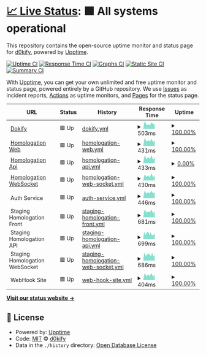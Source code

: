 # [📈 Live Status](https://d0kify.github.io/upptime): <!--live status--> **🟩 All systems operational**

This repository contains the open-source uptime monitor and status page for [d0kify](https://d0kify.github.io/upptime), powered by [Upptime](https://github.com/upptime/upptime).

[![Uptime CI](https://github.com/d0kify/upptime/workflows/Uptime%20CI/badge.svg)](https://github.com/upptime/upptime/actions?query=workflow%3A%22Uptime+CI%22)
[![Response Time CI](https://github.com/d0kify/upptime/workflows/Response%20Time%20CI/badge.svg)](https://github.com/upptime/upptime/actions?query=workflow%3A%22Response+Time+CI%22)
[![Graphs CI](https://github.com/d0kify/upptime/workflows/Graphs%20CI/badge.svg)](https://github.com/upptime/upptime/actions?query=workflow%3A%22Graphs+CI%22)
[![Static Site CI](https://github.com/d0kify/upptime/workflows/Static%20Site%20CI/badge.svg)](https://github.com/upptime/upptime/actions?query=workflow%3A%22Static+Site+CI%22)
[![Summary CI](https://github.com/d0kify/upptime/workflows/Summary%20CI/badge.svg)](https://github.com/upptime/upptime/actions?query=workflow%3A%22Summary+CI%22)

With [Upptime](https://upptime.js.org), you can get your own unlimited and free uptime monitor and status page, powered entirely by a GitHub repository. We use [Issues](https://github.com/d0kify/upptime/issues) as incident reports, [Actions](https://github.com/d0kify/upptime/actions) as uptime monitors, and [Pages](https://d0kify.github.io/upptime) for the status page.

<!--start: status pages-->
<!-- This summary is generated by Upptime (https://github.com/upptime/upptime) -->
<!-- Do not edit this manually, your changes will be overwritten -->
<!-- prettier-ignore -->
| URL | Status | History | Response Time | Uptime |
| --- | ------ | ------- | ------------- | ------ |
| <img alt="" src="https://favicons.githubusercontent.com/dokify.net" height="13"> [Dokify](https://dokify.net) | 🟩 Up | [dokify.yml](https://github.com/d0kify/upptime/commits/HEAD/history/dokify.yml) | <details><summary><img alt="Response time graph" src="./graphs/dokify/response-time-week.png" height="20"> 503ms</summary><br><a href="https://d0kify.github.io/upptime/history/dokify"><img alt="Response time 512" src="https://img.shields.io/endpoint?url=https%3A%2F%2Fraw.githubusercontent.com%2Fd0kify%2Fupptime%2FHEAD%2Fapi%2Fdokify%2Fresponse-time.json"></a><br><a href="https://d0kify.github.io/upptime/history/dokify"><img alt="24-hour response time 444" src="https://img.shields.io/endpoint?url=https%3A%2F%2Fraw.githubusercontent.com%2Fd0kify%2Fupptime%2FHEAD%2Fapi%2Fdokify%2Fresponse-time-day.json"></a><br><a href="https://d0kify.github.io/upptime/history/dokify"><img alt="7-day response time 503" src="https://img.shields.io/endpoint?url=https%3A%2F%2Fraw.githubusercontent.com%2Fd0kify%2Fupptime%2FHEAD%2Fapi%2Fdokify%2Fresponse-time-week.json"></a><br><a href="https://d0kify.github.io/upptime/history/dokify"><img alt="30-day response time 479" src="https://img.shields.io/endpoint?url=https%3A%2F%2Fraw.githubusercontent.com%2Fd0kify%2Fupptime%2FHEAD%2Fapi%2Fdokify%2Fresponse-time-month.json"></a><br><a href="https://d0kify.github.io/upptime/history/dokify"><img alt="1-year response time 480" src="https://img.shields.io/endpoint?url=https%3A%2F%2Fraw.githubusercontent.com%2Fd0kify%2Fupptime%2FHEAD%2Fapi%2Fdokify%2Fresponse-time-year.json"></a></details> | <details><summary><a href="https://d0kify.github.io/upptime/history/dokify">100.00%</a></summary><a href="https://d0kify.github.io/upptime/history/dokify"><img alt="All-time uptime 100.00%" src="https://img.shields.io/endpoint?url=https%3A%2F%2Fraw.githubusercontent.com%2Fd0kify%2Fupptime%2FHEAD%2Fapi%2Fdokify%2Fuptime.json"></a><br><a href="https://d0kify.github.io/upptime/history/dokify"><img alt="24-hour uptime 100.00%" src="https://img.shields.io/endpoint?url=https%3A%2F%2Fraw.githubusercontent.com%2Fd0kify%2Fupptime%2FHEAD%2Fapi%2Fdokify%2Fuptime-day.json"></a><br><a href="https://d0kify.github.io/upptime/history/dokify"><img alt="7-day uptime 100.00%" src="https://img.shields.io/endpoint?url=https%3A%2F%2Fraw.githubusercontent.com%2Fd0kify%2Fupptime%2FHEAD%2Fapi%2Fdokify%2Fuptime-week.json"></a><br><a href="https://d0kify.github.io/upptime/history/dokify"><img alt="30-day uptime 100.00%" src="https://img.shields.io/endpoint?url=https%3A%2F%2Fraw.githubusercontent.com%2Fd0kify%2Fupptime%2FHEAD%2Fapi%2Fdokify%2Fuptime-month.json"></a><br><a href="https://d0kify.github.io/upptime/history/dokify"><img alt="1-year uptime 100.00%" src="https://img.shields.io/endpoint?url=https%3A%2F%2Fraw.githubusercontent.com%2Fd0kify%2Fupptime%2FHEAD%2Fapi%2Fdokify%2Fuptime-year.json"></a></details>
| <img alt="" src="https://favicons.githubusercontent.com/homologation.dokify.net" height="13"> [Homologation Web](https://homologation.dokify.net) | 🟩 Up | [homologation-web.yml](https://github.com/d0kify/upptime/commits/HEAD/history/homologation-web.yml) | <details><summary><img alt="Response time graph" src="./graphs/homologation-web/response-time-week.png" height="20"> 431ms</summary><br><a href="https://d0kify.github.io/upptime/history/homologation-web"><img alt="Response time 622" src="https://img.shields.io/endpoint?url=https%3A%2F%2Fraw.githubusercontent.com%2Fd0kify%2Fupptime%2FHEAD%2Fapi%2Fhomologation-web%2Fresponse-time.json"></a><br><a href="https://d0kify.github.io/upptime/history/homologation-web"><img alt="24-hour response time 434" src="https://img.shields.io/endpoint?url=https%3A%2F%2Fraw.githubusercontent.com%2Fd0kify%2Fupptime%2FHEAD%2Fapi%2Fhomologation-web%2Fresponse-time-day.json"></a><br><a href="https://d0kify.github.io/upptime/history/homologation-web"><img alt="7-day response time 431" src="https://img.shields.io/endpoint?url=https%3A%2F%2Fraw.githubusercontent.com%2Fd0kify%2Fupptime%2FHEAD%2Fapi%2Fhomologation-web%2Fresponse-time-week.json"></a><br><a href="https://d0kify.github.io/upptime/history/homologation-web"><img alt="30-day response time 438" src="https://img.shields.io/endpoint?url=https%3A%2F%2Fraw.githubusercontent.com%2Fd0kify%2Fupptime%2FHEAD%2Fapi%2Fhomologation-web%2Fresponse-time-month.json"></a><br><a href="https://d0kify.github.io/upptime/history/homologation-web"><img alt="1-year response time 618" src="https://img.shields.io/endpoint?url=https%3A%2F%2Fraw.githubusercontent.com%2Fd0kify%2Fupptime%2FHEAD%2Fapi%2Fhomologation-web%2Fresponse-time-year.json"></a></details> | <details><summary><a href="https://d0kify.github.io/upptime/history/homologation-web">100.00%</a></summary><a href="https://d0kify.github.io/upptime/history/homologation-web"><img alt="All-time uptime 100.00%" src="https://img.shields.io/endpoint?url=https%3A%2F%2Fraw.githubusercontent.com%2Fd0kify%2Fupptime%2FHEAD%2Fapi%2Fhomologation-web%2Fuptime.json"></a><br><a href="https://d0kify.github.io/upptime/history/homologation-web"><img alt="24-hour uptime 100.00%" src="https://img.shields.io/endpoint?url=https%3A%2F%2Fraw.githubusercontent.com%2Fd0kify%2Fupptime%2FHEAD%2Fapi%2Fhomologation-web%2Fuptime-day.json"></a><br><a href="https://d0kify.github.io/upptime/history/homologation-web"><img alt="7-day uptime 100.00%" src="https://img.shields.io/endpoint?url=https%3A%2F%2Fraw.githubusercontent.com%2Fd0kify%2Fupptime%2FHEAD%2Fapi%2Fhomologation-web%2Fuptime-week.json"></a><br><a href="https://d0kify.github.io/upptime/history/homologation-web"><img alt="30-day uptime 100.00%" src="https://img.shields.io/endpoint?url=https%3A%2F%2Fraw.githubusercontent.com%2Fd0kify%2Fupptime%2FHEAD%2Fapi%2Fhomologation-web%2Fuptime-month.json"></a><br><a href="https://d0kify.github.io/upptime/history/homologation-web"><img alt="1-year uptime 100.00%" src="https://img.shields.io/endpoint?url=https%3A%2F%2Fraw.githubusercontent.com%2Fd0kify%2Fupptime%2FHEAD%2Fapi%2Fhomologation-web%2Fuptime-year.json"></a></details>
| <img alt="" src="https://favicons.githubusercontent.com/homologation-api.dokify.net" height="13"> [Homologation Api](https://homologation-api.dokify.net/health-check) | 🟩 Up | [homologation-api.yml](https://github.com/d0kify/upptime/commits/HEAD/history/homologation-api.yml) | <details><summary><img alt="Response time graph" src="./graphs/homologation-api/response-time-week.png" height="20"> 433ms</summary><br><a href="https://d0kify.github.io/upptime/history/homologation-api"><img alt="Response time 604" src="https://img.shields.io/endpoint?url=https%3A%2F%2Fraw.githubusercontent.com%2Fd0kify%2Fupptime%2FHEAD%2Fapi%2Fhomologation-api%2Fresponse-time.json"></a><br><a href="https://d0kify.github.io/upptime/history/homologation-api"><img alt="24-hour response time 465" src="https://img.shields.io/endpoint?url=https%3A%2F%2Fraw.githubusercontent.com%2Fd0kify%2Fupptime%2FHEAD%2Fapi%2Fhomologation-api%2Fresponse-time-day.json"></a><br><a href="https://d0kify.github.io/upptime/history/homologation-api"><img alt="7-day response time 433" src="https://img.shields.io/endpoint?url=https%3A%2F%2Fraw.githubusercontent.com%2Fd0kify%2Fupptime%2FHEAD%2Fapi%2Fhomologation-api%2Fresponse-time-week.json"></a><br><a href="https://d0kify.github.io/upptime/history/homologation-api"><img alt="30-day response time 439" src="https://img.shields.io/endpoint?url=https%3A%2F%2Fraw.githubusercontent.com%2Fd0kify%2Fupptime%2FHEAD%2Fapi%2Fhomologation-api%2Fresponse-time-month.json"></a><br><a href="https://d0kify.github.io/upptime/history/homologation-api"><img alt="1-year response time 590" src="https://img.shields.io/endpoint?url=https%3A%2F%2Fraw.githubusercontent.com%2Fd0kify%2Fupptime%2FHEAD%2Fapi%2Fhomologation-api%2Fresponse-time-year.json"></a></details> | <details><summary><a href="https://d0kify.github.io/upptime/history/homologation-api">0.00%</a></summary><a href="https://d0kify.github.io/upptime/history/homologation-api"><img alt="All-time uptime 0.00%" src="https://img.shields.io/endpoint?url=https%3A%2F%2Fraw.githubusercontent.com%2Fd0kify%2Fupptime%2FHEAD%2Fapi%2Fhomologation-api%2Fuptime.json"></a><br><a href="https://d0kify.github.io/upptime/history/homologation-api"><img alt="24-hour uptime 0.00%" src="https://img.shields.io/endpoint?url=https%3A%2F%2Fraw.githubusercontent.com%2Fd0kify%2Fupptime%2FHEAD%2Fapi%2Fhomologation-api%2Fuptime-day.json"></a><br><a href="https://d0kify.github.io/upptime/history/homologation-api"><img alt="7-day uptime 0.00%" src="https://img.shields.io/endpoint?url=https%3A%2F%2Fraw.githubusercontent.com%2Fd0kify%2Fupptime%2FHEAD%2Fapi%2Fhomologation-api%2Fuptime-week.json"></a><br><a href="https://d0kify.github.io/upptime/history/homologation-api"><img alt="30-day uptime 0.00%" src="https://img.shields.io/endpoint?url=https%3A%2F%2Fraw.githubusercontent.com%2Fd0kify%2Fupptime%2FHEAD%2Fapi%2Fhomologation-api%2Fuptime-month.json"></a><br><a href="https://d0kify.github.io/upptime/history/homologation-api"><img alt="1-year uptime 0.00%" src="https://img.shields.io/endpoint?url=https%3A%2F%2Fraw.githubusercontent.com%2Fd0kify%2Fupptime%2FHEAD%2Fapi%2Fhomologation-api%2Fuptime-year.json"></a></details>
| <img alt="" src="https://favicons.githubusercontent.com/homologation-api-nchan.dokify.net" height="13"> [Homologation WebSocket](https://homologation-api-nchan.dokify.net) | 🟩 Up | [homologation-web-socket.yml](https://github.com/d0kify/upptime/commits/HEAD/history/homologation-web-socket.yml) | <details><summary><img alt="Response time graph" src="./graphs/homologation-web-socket/response-time-week.png" height="20"> 430ms</summary><br><a href="https://d0kify.github.io/upptime/history/homologation-web-socket"><img alt="Response time 562" src="https://img.shields.io/endpoint?url=https%3A%2F%2Fraw.githubusercontent.com%2Fd0kify%2Fupptime%2FHEAD%2Fapi%2Fhomologation-web-socket%2Fresponse-time.json"></a><br><a href="https://d0kify.github.io/upptime/history/homologation-web-socket"><img alt="24-hour response time 459" src="https://img.shields.io/endpoint?url=https%3A%2F%2Fraw.githubusercontent.com%2Fd0kify%2Fupptime%2FHEAD%2Fapi%2Fhomologation-web-socket%2Fresponse-time-day.json"></a><br><a href="https://d0kify.github.io/upptime/history/homologation-web-socket"><img alt="7-day response time 430" src="https://img.shields.io/endpoint?url=https%3A%2F%2Fraw.githubusercontent.com%2Fd0kify%2Fupptime%2FHEAD%2Fapi%2Fhomologation-web-socket%2Fresponse-time-week.json"></a><br><a href="https://d0kify.github.io/upptime/history/homologation-web-socket"><img alt="30-day response time 427" src="https://img.shields.io/endpoint?url=https%3A%2F%2Fraw.githubusercontent.com%2Fd0kify%2Fupptime%2FHEAD%2Fapi%2Fhomologation-web-socket%2Fresponse-time-month.json"></a><br><a href="https://d0kify.github.io/upptime/history/homologation-web-socket"><img alt="1-year response time 547" src="https://img.shields.io/endpoint?url=https%3A%2F%2Fraw.githubusercontent.com%2Fd0kify%2Fupptime%2FHEAD%2Fapi%2Fhomologation-web-socket%2Fresponse-time-year.json"></a></details> | <details><summary><a href="https://d0kify.github.io/upptime/history/homologation-web-socket">100.00%</a></summary><a href="https://d0kify.github.io/upptime/history/homologation-web-socket"><img alt="All-time uptime 100.00%" src="https://img.shields.io/endpoint?url=https%3A%2F%2Fraw.githubusercontent.com%2Fd0kify%2Fupptime%2FHEAD%2Fapi%2Fhomologation-web-socket%2Fuptime.json"></a><br><a href="https://d0kify.github.io/upptime/history/homologation-web-socket"><img alt="24-hour uptime 100.00%" src="https://img.shields.io/endpoint?url=https%3A%2F%2Fraw.githubusercontent.com%2Fd0kify%2Fupptime%2FHEAD%2Fapi%2Fhomologation-web-socket%2Fuptime-day.json"></a><br><a href="https://d0kify.github.io/upptime/history/homologation-web-socket"><img alt="7-day uptime 100.00%" src="https://img.shields.io/endpoint?url=https%3A%2F%2Fraw.githubusercontent.com%2Fd0kify%2Fupptime%2FHEAD%2Fapi%2Fhomologation-web-socket%2Fuptime-week.json"></a><br><a href="https://d0kify.github.io/upptime/history/homologation-web-socket"><img alt="30-day uptime 100.00%" src="https://img.shields.io/endpoint?url=https%3A%2F%2Fraw.githubusercontent.com%2Fd0kify%2Fupptime%2FHEAD%2Fapi%2Fhomologation-web-socket%2Fuptime-month.json"></a><br><a href="https://d0kify.github.io/upptime/history/homologation-web-socket"><img alt="1-year uptime 100.00%" src="https://img.shields.io/endpoint?url=https%3A%2F%2Fraw.githubusercontent.com%2Fd0kify%2Fupptime%2FHEAD%2Fapi%2Fhomologation-web-socket%2Fuptime-year.json"></a></details>
| <img alt="" src="https://favicons.githubusercontent.com/null" height="13"> Auth Service | 🟩 Up | [auth-service.yml](https://github.com/d0kify/upptime/commits/HEAD/history/auth-service.yml) | <details><summary><img alt="Response time graph" src="./graphs/auth-service/response-time-week.png" height="20"> 446ms</summary><br><a href="https://d0kify.github.io/upptime/history/auth-service"><img alt="Response time 582" src="https://img.shields.io/endpoint?url=https%3A%2F%2Fraw.githubusercontent.com%2Fd0kify%2Fupptime%2FHEAD%2Fapi%2Fauth-service%2Fresponse-time.json"></a><br><a href="https://d0kify.github.io/upptime/history/auth-service"><img alt="24-hour response time 460" src="https://img.shields.io/endpoint?url=https%3A%2F%2Fraw.githubusercontent.com%2Fd0kify%2Fupptime%2FHEAD%2Fapi%2Fauth-service%2Fresponse-time-day.json"></a><br><a href="https://d0kify.github.io/upptime/history/auth-service"><img alt="7-day response time 446" src="https://img.shields.io/endpoint?url=https%3A%2F%2Fraw.githubusercontent.com%2Fd0kify%2Fupptime%2FHEAD%2Fapi%2Fauth-service%2Fresponse-time-week.json"></a><br><a href="https://d0kify.github.io/upptime/history/auth-service"><img alt="30-day response time 432" src="https://img.shields.io/endpoint?url=https%3A%2F%2Fraw.githubusercontent.com%2Fd0kify%2Fupptime%2FHEAD%2Fapi%2Fauth-service%2Fresponse-time-month.json"></a><br><a href="https://d0kify.github.io/upptime/history/auth-service"><img alt="1-year response time 571" src="https://img.shields.io/endpoint?url=https%3A%2F%2Fraw.githubusercontent.com%2Fd0kify%2Fupptime%2FHEAD%2Fapi%2Fauth-service%2Fresponse-time-year.json"></a></details> | <details><summary><a href="https://d0kify.github.io/upptime/history/auth-service">100.00%</a></summary><a href="https://d0kify.github.io/upptime/history/auth-service"><img alt="All-time uptime 99.97%" src="https://img.shields.io/endpoint?url=https%3A%2F%2Fraw.githubusercontent.com%2Fd0kify%2Fupptime%2FHEAD%2Fapi%2Fauth-service%2Fuptime.json"></a><br><a href="https://d0kify.github.io/upptime/history/auth-service"><img alt="24-hour uptime 100.00%" src="https://img.shields.io/endpoint?url=https%3A%2F%2Fraw.githubusercontent.com%2Fd0kify%2Fupptime%2FHEAD%2Fapi%2Fauth-service%2Fuptime-day.json"></a><br><a href="https://d0kify.github.io/upptime/history/auth-service"><img alt="7-day uptime 100.00%" src="https://img.shields.io/endpoint?url=https%3A%2F%2Fraw.githubusercontent.com%2Fd0kify%2Fupptime%2FHEAD%2Fapi%2Fauth-service%2Fuptime-week.json"></a><br><a href="https://d0kify.github.io/upptime/history/auth-service"><img alt="30-day uptime 100.00%" src="https://img.shields.io/endpoint?url=https%3A%2F%2Fraw.githubusercontent.com%2Fd0kify%2Fupptime%2FHEAD%2Fapi%2Fauth-service%2Fuptime-month.json"></a><br><a href="https://d0kify.github.io/upptime/history/auth-service"><img alt="1-year uptime 100.00%" src="https://img.shields.io/endpoint?url=https%3A%2F%2Fraw.githubusercontent.com%2Fd0kify%2Fupptime%2FHEAD%2Fapi%2Fauth-service%2Fuptime-year.json"></a></details>
| <img alt="" src="https://favicons.githubusercontent.com/null" height="13"> Staging Homologation Front | 🟩 Up | [staging-homologation-front.yml](https://github.com/d0kify/upptime/commits/HEAD/history/staging-homologation-front.yml) | <details><summary><img alt="Response time graph" src="./graphs/staging-homologation-front/response-time-week.png" height="20"> 681ms</summary><br><a href="https://d0kify.github.io/upptime/history/staging-homologation-front"><img alt="Response time 874" src="https://img.shields.io/endpoint?url=https%3A%2F%2Fraw.githubusercontent.com%2Fd0kify%2Fupptime%2FHEAD%2Fapi%2Fstaging-homologation-front%2Fresponse-time.json"></a><br><a href="https://d0kify.github.io/upptime/history/staging-homologation-front"><img alt="24-hour response time 721" src="https://img.shields.io/endpoint?url=https%3A%2F%2Fraw.githubusercontent.com%2Fd0kify%2Fupptime%2FHEAD%2Fapi%2Fstaging-homologation-front%2Fresponse-time-day.json"></a><br><a href="https://d0kify.github.io/upptime/history/staging-homologation-front"><img alt="7-day response time 681" src="https://img.shields.io/endpoint?url=https%3A%2F%2Fraw.githubusercontent.com%2Fd0kify%2Fupptime%2FHEAD%2Fapi%2Fstaging-homologation-front%2Fresponse-time-week.json"></a><br><a href="https://d0kify.github.io/upptime/history/staging-homologation-front"><img alt="30-day response time 674" src="https://img.shields.io/endpoint?url=https%3A%2F%2Fraw.githubusercontent.com%2Fd0kify%2Fupptime%2FHEAD%2Fapi%2Fstaging-homologation-front%2Fresponse-time-month.json"></a><br><a href="https://d0kify.github.io/upptime/history/staging-homologation-front"><img alt="1-year response time 854" src="https://img.shields.io/endpoint?url=https%3A%2F%2Fraw.githubusercontent.com%2Fd0kify%2Fupptime%2FHEAD%2Fapi%2Fstaging-homologation-front%2Fresponse-time-year.json"></a></details> | <details><summary><a href="https://d0kify.github.io/upptime/history/staging-homologation-front">100.00%</a></summary><a href="https://d0kify.github.io/upptime/history/staging-homologation-front"><img alt="All-time uptime 99.97%" src="https://img.shields.io/endpoint?url=https%3A%2F%2Fraw.githubusercontent.com%2Fd0kify%2Fupptime%2FHEAD%2Fapi%2Fstaging-homologation-front%2Fuptime.json"></a><br><a href="https://d0kify.github.io/upptime/history/staging-homologation-front"><img alt="24-hour uptime 100.00%" src="https://img.shields.io/endpoint?url=https%3A%2F%2Fraw.githubusercontent.com%2Fd0kify%2Fupptime%2FHEAD%2Fapi%2Fstaging-homologation-front%2Fuptime-day.json"></a><br><a href="https://d0kify.github.io/upptime/history/staging-homologation-front"><img alt="7-day uptime 100.00%" src="https://img.shields.io/endpoint?url=https%3A%2F%2Fraw.githubusercontent.com%2Fd0kify%2Fupptime%2FHEAD%2Fapi%2Fstaging-homologation-front%2Fuptime-week.json"></a><br><a href="https://d0kify.github.io/upptime/history/staging-homologation-front"><img alt="30-day uptime 100.00%" src="https://img.shields.io/endpoint?url=https%3A%2F%2Fraw.githubusercontent.com%2Fd0kify%2Fupptime%2FHEAD%2Fapi%2Fstaging-homologation-front%2Fuptime-month.json"></a><br><a href="https://d0kify.github.io/upptime/history/staging-homologation-front"><img alt="1-year uptime 100.00%" src="https://img.shields.io/endpoint?url=https%3A%2F%2Fraw.githubusercontent.com%2Fd0kify%2Fupptime%2FHEAD%2Fapi%2Fstaging-homologation-front%2Fuptime-year.json"></a></details>
| <img alt="" src="https://favicons.githubusercontent.com/null" height="13"> Staging Homologation API | 🟩 Up | [staging-homologation-api.yml](https://github.com/d0kify/upptime/commits/HEAD/history/staging-homologation-api.yml) | <details><summary><img alt="Response time graph" src="./graphs/staging-homologation-api/response-time-week.png" height="20"> 699ms</summary><br><a href="https://d0kify.github.io/upptime/history/staging-homologation-api"><img alt="Response time 937" src="https://img.shields.io/endpoint?url=https%3A%2F%2Fraw.githubusercontent.com%2Fd0kify%2Fupptime%2FHEAD%2Fapi%2Fstaging-homologation-api%2Fresponse-time.json"></a><br><a href="https://d0kify.github.io/upptime/history/staging-homologation-api"><img alt="24-hour response time 598" src="https://img.shields.io/endpoint?url=https%3A%2F%2Fraw.githubusercontent.com%2Fd0kify%2Fupptime%2FHEAD%2Fapi%2Fstaging-homologation-api%2Fresponse-time-day.json"></a><br><a href="https://d0kify.github.io/upptime/history/staging-homologation-api"><img alt="7-day response time 699" src="https://img.shields.io/endpoint?url=https%3A%2F%2Fraw.githubusercontent.com%2Fd0kify%2Fupptime%2FHEAD%2Fapi%2Fstaging-homologation-api%2Fresponse-time-week.json"></a><br><a href="https://d0kify.github.io/upptime/history/staging-homologation-api"><img alt="30-day response time 703" src="https://img.shields.io/endpoint?url=https%3A%2F%2Fraw.githubusercontent.com%2Fd0kify%2Fupptime%2FHEAD%2Fapi%2Fstaging-homologation-api%2Fresponse-time-month.json"></a><br><a href="https://d0kify.github.io/upptime/history/staging-homologation-api"><img alt="1-year response time 917" src="https://img.shields.io/endpoint?url=https%3A%2F%2Fraw.githubusercontent.com%2Fd0kify%2Fupptime%2FHEAD%2Fapi%2Fstaging-homologation-api%2Fresponse-time-year.json"></a></details> | <details><summary><a href="https://d0kify.github.io/upptime/history/staging-homologation-api">100.00%</a></summary><a href="https://d0kify.github.io/upptime/history/staging-homologation-api"><img alt="All-time uptime 99.94%" src="https://img.shields.io/endpoint?url=https%3A%2F%2Fraw.githubusercontent.com%2Fd0kify%2Fupptime%2FHEAD%2Fapi%2Fstaging-homologation-api%2Fuptime.json"></a><br><a href="https://d0kify.github.io/upptime/history/staging-homologation-api"><img alt="24-hour uptime 100.00%" src="https://img.shields.io/endpoint?url=https%3A%2F%2Fraw.githubusercontent.com%2Fd0kify%2Fupptime%2FHEAD%2Fapi%2Fstaging-homologation-api%2Fuptime-day.json"></a><br><a href="https://d0kify.github.io/upptime/history/staging-homologation-api"><img alt="7-day uptime 100.00%" src="https://img.shields.io/endpoint?url=https%3A%2F%2Fraw.githubusercontent.com%2Fd0kify%2Fupptime%2FHEAD%2Fapi%2Fstaging-homologation-api%2Fuptime-week.json"></a><br><a href="https://d0kify.github.io/upptime/history/staging-homologation-api"><img alt="30-day uptime 100.00%" src="https://img.shields.io/endpoint?url=https%3A%2F%2Fraw.githubusercontent.com%2Fd0kify%2Fupptime%2FHEAD%2Fapi%2Fstaging-homologation-api%2Fuptime-month.json"></a><br><a href="https://d0kify.github.io/upptime/history/staging-homologation-api"><img alt="1-year uptime 100.00%" src="https://img.shields.io/endpoint?url=https%3A%2F%2Fraw.githubusercontent.com%2Fd0kify%2Fupptime%2FHEAD%2Fapi%2Fstaging-homologation-api%2Fuptime-year.json"></a></details>
| <img alt="" src="https://favicons.githubusercontent.com/null" height="13"> Staging Homologation WebSocket | 🟩 Up | [staging-homologation-web-socket.yml](https://github.com/d0kify/upptime/commits/HEAD/history/staging-homologation-web-socket.yml) | <details><summary><img alt="Response time graph" src="./graphs/staging-homologation-web-socket/response-time-week.png" height="20"> 686ms</summary><br><a href="https://d0kify.github.io/upptime/history/staging-homologation-web-socket"><img alt="Response time 846" src="https://img.shields.io/endpoint?url=https%3A%2F%2Fraw.githubusercontent.com%2Fd0kify%2Fupptime%2FHEAD%2Fapi%2Fstaging-homologation-web-socket%2Fresponse-time.json"></a><br><a href="https://d0kify.github.io/upptime/history/staging-homologation-web-socket"><img alt="24-hour response time 667" src="https://img.shields.io/endpoint?url=https%3A%2F%2Fraw.githubusercontent.com%2Fd0kify%2Fupptime%2FHEAD%2Fapi%2Fstaging-homologation-web-socket%2Fresponse-time-day.json"></a><br><a href="https://d0kify.github.io/upptime/history/staging-homologation-web-socket"><img alt="7-day response time 686" src="https://img.shields.io/endpoint?url=https%3A%2F%2Fraw.githubusercontent.com%2Fd0kify%2Fupptime%2FHEAD%2Fapi%2Fstaging-homologation-web-socket%2Fresponse-time-week.json"></a><br><a href="https://d0kify.github.io/upptime/history/staging-homologation-web-socket"><img alt="30-day response time 1387" src="https://img.shields.io/endpoint?url=https%3A%2F%2Fraw.githubusercontent.com%2Fd0kify%2Fupptime%2FHEAD%2Fapi%2Fstaging-homologation-web-socket%2Fresponse-time-month.json"></a><br><a href="https://d0kify.github.io/upptime/history/staging-homologation-web-socket"><img alt="1-year response time 843" src="https://img.shields.io/endpoint?url=https%3A%2F%2Fraw.githubusercontent.com%2Fd0kify%2Fupptime%2FHEAD%2Fapi%2Fstaging-homologation-web-socket%2Fresponse-time-year.json"></a></details> | <details><summary><a href="https://d0kify.github.io/upptime/history/staging-homologation-web-socket">100.00%</a></summary><a href="https://d0kify.github.io/upptime/history/staging-homologation-web-socket"><img alt="All-time uptime 99.96%" src="https://img.shields.io/endpoint?url=https%3A%2F%2Fraw.githubusercontent.com%2Fd0kify%2Fupptime%2FHEAD%2Fapi%2Fstaging-homologation-web-socket%2Fuptime.json"></a><br><a href="https://d0kify.github.io/upptime/history/staging-homologation-web-socket"><img alt="24-hour uptime 100.00%" src="https://img.shields.io/endpoint?url=https%3A%2F%2Fraw.githubusercontent.com%2Fd0kify%2Fupptime%2FHEAD%2Fapi%2Fstaging-homologation-web-socket%2Fuptime-day.json"></a><br><a href="https://d0kify.github.io/upptime/history/staging-homologation-web-socket"><img alt="7-day uptime 100.00%" src="https://img.shields.io/endpoint?url=https%3A%2F%2Fraw.githubusercontent.com%2Fd0kify%2Fupptime%2FHEAD%2Fapi%2Fstaging-homologation-web-socket%2Fuptime-week.json"></a><br><a href="https://d0kify.github.io/upptime/history/staging-homologation-web-socket"><img alt="30-day uptime 100.00%" src="https://img.shields.io/endpoint?url=https%3A%2F%2Fraw.githubusercontent.com%2Fd0kify%2Fupptime%2FHEAD%2Fapi%2Fstaging-homologation-web-socket%2Fuptime-month.json"></a><br><a href="https://d0kify.github.io/upptime/history/staging-homologation-web-socket"><img alt="1-year uptime 100.00%" src="https://img.shields.io/endpoint?url=https%3A%2F%2Fraw.githubusercontent.com%2Fd0kify%2Fupptime%2FHEAD%2Fapi%2Fstaging-homologation-web-socket%2Fuptime-year.json"></a></details>
| <img alt="" src="https://favicons.githubusercontent.com/null" height="13"> WebHook Site | 🟩 Up | [web-hook-site.yml](https://github.com/d0kify/upptime/commits/HEAD/history/web-hook-site.yml) | <details><summary><img alt="Response time graph" src="./graphs/web-hook-site/response-time-week.png" height="20"> 404ms</summary><br><a href="https://d0kify.github.io/upptime/history/web-hook-site"><img alt="Response time 595" src="https://img.shields.io/endpoint?url=https%3A%2F%2Fraw.githubusercontent.com%2Fd0kify%2Fupptime%2FHEAD%2Fapi%2Fweb-hook-site%2Fresponse-time.json"></a><br><a href="https://d0kify.github.io/upptime/history/web-hook-site"><img alt="24-hour response time 426" src="https://img.shields.io/endpoint?url=https%3A%2F%2Fraw.githubusercontent.com%2Fd0kify%2Fupptime%2FHEAD%2Fapi%2Fweb-hook-site%2Fresponse-time-day.json"></a><br><a href="https://d0kify.github.io/upptime/history/web-hook-site"><img alt="7-day response time 404" src="https://img.shields.io/endpoint?url=https%3A%2F%2Fraw.githubusercontent.com%2Fd0kify%2Fupptime%2FHEAD%2Fapi%2Fweb-hook-site%2Fresponse-time-week.json"></a><br><a href="https://d0kify.github.io/upptime/history/web-hook-site"><img alt="30-day response time 423" src="https://img.shields.io/endpoint?url=https%3A%2F%2Fraw.githubusercontent.com%2Fd0kify%2Fupptime%2FHEAD%2Fapi%2Fweb-hook-site%2Fresponse-time-month.json"></a><br><a href="https://d0kify.github.io/upptime/history/web-hook-site"><img alt="1-year response time 590" src="https://img.shields.io/endpoint?url=https%3A%2F%2Fraw.githubusercontent.com%2Fd0kify%2Fupptime%2FHEAD%2Fapi%2Fweb-hook-site%2Fresponse-time-year.json"></a></details> | <details><summary><a href="https://d0kify.github.io/upptime/history/web-hook-site">100.00%</a></summary><a href="https://d0kify.github.io/upptime/history/web-hook-site"><img alt="All-time uptime 99.87%" src="https://img.shields.io/endpoint?url=https%3A%2F%2Fraw.githubusercontent.com%2Fd0kify%2Fupptime%2FHEAD%2Fapi%2Fweb-hook-site%2Fuptime.json"></a><br><a href="https://d0kify.github.io/upptime/history/web-hook-site"><img alt="24-hour uptime 100.00%" src="https://img.shields.io/endpoint?url=https%3A%2F%2Fraw.githubusercontent.com%2Fd0kify%2Fupptime%2FHEAD%2Fapi%2Fweb-hook-site%2Fuptime-day.json"></a><br><a href="https://d0kify.github.io/upptime/history/web-hook-site"><img alt="7-day uptime 100.00%" src="https://img.shields.io/endpoint?url=https%3A%2F%2Fraw.githubusercontent.com%2Fd0kify%2Fupptime%2FHEAD%2Fapi%2Fweb-hook-site%2Fuptime-week.json"></a><br><a href="https://d0kify.github.io/upptime/history/web-hook-site"><img alt="30-day uptime 100.00%" src="https://img.shields.io/endpoint?url=https%3A%2F%2Fraw.githubusercontent.com%2Fd0kify%2Fupptime%2FHEAD%2Fapi%2Fweb-hook-site%2Fuptime-month.json"></a><br><a href="https://d0kify.github.io/upptime/history/web-hook-site"><img alt="1-year uptime 100.00%" src="https://img.shields.io/endpoint?url=https%3A%2F%2Fraw.githubusercontent.com%2Fd0kify%2Fupptime%2FHEAD%2Fapi%2Fweb-hook-site%2Fuptime-year.json"></a></details>

<!--end: status pages-->

[**Visit our status website →**](https://d0kify.github.io/upptime)

## 📄 License

- Powered by: [Upptime](https://github.com/upptime/upptime)
- Code: [MIT](./LICENSE) © [d0kify](https://d0kify.github.io/upptime)
- Data in the `./history` directory: [Open Database License](https://opendatacommons.org/licenses/odbl/1-0/)
